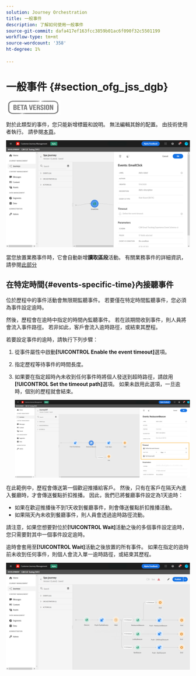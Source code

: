 ```yaml
---
solution: Journey Orchestration
title: 一般事件
description: 了解如何使用一般事件
source-git-commit: dafa417ef163fcc3859b01ac6f090f32c5501199
workflow-type: tm+mt
source-wordcount: '358'
ht-degree: 1%

---
```


# 一般事件 {#section_ofg_jss_dgb}

![](../assets/do-not-localize/badge.png)

對於此類型的事件，您只能新增標籤和說明。 無法編輯其餘的配置。 由技術使用者執行。 請參閱[本頁](../event/about-events.md)。

![](../assets/general-events.png)

當您放置業務事件時，它會自動新增&#x200B;**讀取區段**&#x200B;活動。 有關業務事件的詳細資訊，請參閱[此部分](../event/about-events.md)

## 在特定時間{#events-specific-time}內接聽事件

位於歷程中的事件活動會無限期監聽事件。 若要僅在特定時間監聽事件，您必須為事件設定逾時。

然後，歷程會在逾時中指定的時間內監聽事件。 若在該期間收到事件，則人員將會流入事件路徑。 若非如此，客戶會流入逾時路徑，或結束其歷程。

若要設定事件的逾時，請執行下列步驟：

1. 從事件屬性中啟動&#x200B;**[!UICONTROL Enable the event timeout]**&#x200B;選項。

1. 指定歷程等待事件的時間長度。

1. 如果要在指定超時內未收到任何事件時將個人發送到超時路徑，請啟用&#x200B;**[!UICONTROL Set the timeout path]**&#x200B;選項。 如果未啟用此選項，一旦逾時，個別的歷程就會結束。

   ![](../assets/event-timeout.png)

在此範例中，歷程會傳送第一個歡迎推播給客戶。 然後，只有在客戶在隔天內進入餐廳時，才會傳送餐點折扣推播。 因此，我們已將餐廳事件設定為1天逾時：

* 如果在歡迎推播後不到1天收到餐廳事件，則會傳送餐點折扣推播活動。
* 如果隔天內未收到餐廳事件，則人員會透過逾時路徑流動。

請注意，如果您想要對位於&#x200B;**[!UICONTROL Wait]**&#x200B;活動之後的多個事件設定逾時，您只需要對其中一個事件設定逾時。

逾時會套用至&#x200B;**[!UICONTROL Wait]**&#x200B;活動之後放置的所有事件。 如果在指定的逾時前未收到任何事件，則個人會流入單一逾時路徑，或結束其歷程。

![](../assets/event-timeout-group.png)
